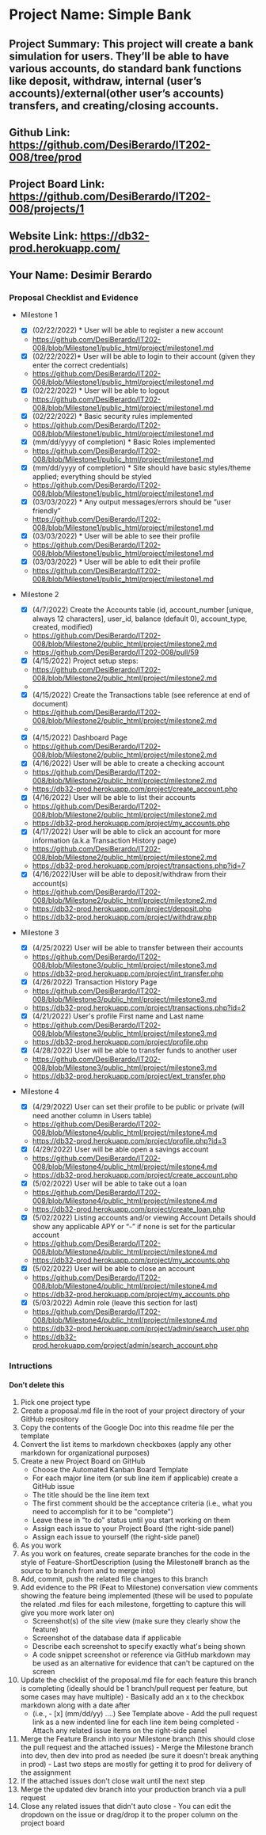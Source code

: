 # Project Name: Simple Bank
## Project Summary: This project will create a bank simulation for users. They’ll be able to have various accounts, do standard bank functions like deposit, withdraw, internal (user’s accounts)/external(other user’s accounts) transfers, and creating/closing accounts.
## Github Link: https://github.com/DesiBerardo/IT202-008/tree/prod
## Project Board Link: https://github.com/DesiBerardo/IT202-008/projects/1
## Website Link: https://db32-prod.herokuapp.com/
## Your Name: Desimir Berardo

<!-- Line item / Feature template (use this for each bullet point) -- DO NOT DELETE THIS SECTION


- [ ] \(mm/dd/yyyy of completion) Feature Title (from the proposal bullet point, if it's a sub-point indent it properly)
  -  Link to related .md file: [Link Name](link url)

 End Line item / Feature Template -- DO NOT DELETE THIS SECTION --> 
 
 
### Proposal Checklist and Evidence

- Milestone 1
  - [x] \(02/22/2022) * User will be able to register a new account
  -  https://github.com/DesiBerardo/IT202-008/blob/Milestone1/public_html/project/milestone1.md

  - [x] \(02/22/2022)* User will be able to login to their account (given they enter the correct credentials)
  -  https://github.com/DesiBerardo/IT202-008/blob/Milestone1/public_html/project/milestone1.md

  - [x] \(02/22/2022) * User will be able to logout
  -  https://github.com/DesiBerardo/IT202-008/blob/Milestone1/public_html/project/milestone1.md

  - [x] \(02/22/2022) * Basic security rules implemented
  -  https://github.com/DesiBerardo/IT202-008/blob/Milestone1/public_html/project/milestone1.md

  - [x] \(mm/dd/yyyy of completion) * Basic Roles implemented
  -  https://github.com/DesiBerardo/IT202-008/blob/Milestone1/public_html/project/milestone1.md 

  - [x] \(mm/dd/yyyy of completion) * Site should have basic styles/theme applied; everything should be styled
  -  https://github.com/DesiBerardo/IT202-008/blob/Milestone1/public_html/project/milestone1.md

  - [x] \(03/03/2022) * Any output messages/errors should be “user friendly”
  -  https://github.com/DesiBerardo/IT202-008/blob/Milestone1/public_html/project/milestone1.md

  - [x] \(03/03/2022) * User will be able to see their profile
  -  https://github.com/DesiBerardo/IT202-008/blob/Milestone1/public_html/project/milestone1.md

  - [x] \(03/03/2022) * User will be able to edit their profile
  -  https://github.com/DesiBerardo/IT202-008/blob/Milestone1/public_html/project/milestone1.md
  
  
- Milestone 2
  - [x] \(4/7/2022) Create the Accounts table (id, account_number [unique, always 12 characters], user_id, balance (default 0), account_type, created, modified)
  - https://github.com/DesiBerardo/IT202-008/blob/Milestone2/public_html/project/milestone2.md
  - https://github.com/DesiBerardo/IT202-008/pull/59

  - [x] \(4/15/2022) Project setup steps:
  - https://github.com/DesiBerardo/IT202-008/blob/Milestone2/public_html/project/milestone2.md
  - 

  - [x] \(4/15/2022) Create the Transactions table (see reference at end of document)
  - https://github.com/DesiBerardo/IT202-008/blob/Milestone2/public_html/project/milestone2.md
  - 

  - [x] \(4/15/2022) Dashboard Page
  - https://github.com/DesiBerardo/IT202-008/blob/Milestone2/public_html/project/milestone2.md

  - [x] \(4/16/2022) User will be able to create a checking account
  - https://github.com/DesiBerardo/IT202-008/blob/Milestone2/public_html/project/milestone2.md
  - https://db32-prod.herokuapp.com/project/create_account.php

  - [x] \(4/16/2022) User will be able to list their accounts
  - https://github.com/DesiBerardo/IT202-008/blob/Milestone2/public_html/project/milestone2.md
  - https://db32-prod.herokuapp.com/project/my_accounts.php

  - [x] \(4/17/2022) User will be able to click an account for more information (a.k.a Transaction History page)
  - https://github.com/DesiBerardo/IT202-008/blob/Milestone2/public_html/project/milestone2.md
  - https://db32-prod.herokuapp.com/project/transactions.php?id=7

  - [x] \(4/16/2022)User will be able to deposit/withdraw from their account(s)
  - https://github.com/DesiBerardo/IT202-008/blob/Milestone2/public_html/project/milestone2.md
  - https://db32-prod.herokuapp.com/project/deposit.php
  - https://db32-prod.herokuapp.com/project/withdraw.php

- Milestone 3
  - [x] \(4/25/2022) User will be able to transfer between their accounts
  -  https://github.com/DesiBerardo/IT202-008/blob/Milestone3/public_html/project/milestone3.md
  -  https://db32-prod.herokuapp.com/project/int_transfer.php

  - [x] \(4/26/2022) Transaction History Page
  -  https://github.com/DesiBerardo/IT202-008/blob/Milestone3/public_html/project/milestone3.md
  -  https://db32-prod.herokuapp.com/project/transactions.php?id=2

  - [x] \(4/21/2022) User's profile First name and Last name
  -  https://github.com/DesiBerardo/IT202-008/blob/Milestone3/public_html/project/milestone3.md
  -  https://db32-prod.herokuapp.com/project/profile.php

  - [x] \(4/28/2022) User will be able to transfer funds to another user
  -  https://github.com/DesiBerardo/IT202-008/blob/Milestone3/public_html/project/milestone3.md
  -  https://db32-prod.herokuapp.com/project/ext_transfer.php


- Milestone 4
  - [x] \(4/29/2022) User can set their profile to be public or private (will need another column in Users table)
  -  https://github.com/DesiBerardo/IT202-008/blob/Milestone4/public_html/project/milestone4.md
  -  https://db32-prod.herokuapp.com/project/profile.php?id=3
  - [x] \(4/29/2022) User will be able open a savings account
  -  https://github.com/DesiBerardo/IT202-008/blob/Milestone4/public_html/project/milestone4.md
  -  https://db32-prod.herokuapp.com/project/create_account.php
  - [x] \(5/02/2022) User will be able to take out a loan
  -  https://github.com/DesiBerardo/IT202-008/blob/Milestone4/public_html/project/milestone4.md
  -  https://db32-prod.herokuapp.com/project/create_loan.php
  - [x] \(5/02/2022) Listing accounts and/or viewing Account Details should show any applicable APY or “-” if none is set for the particular account
  -  https://github.com/DesiBerardo/IT202-008/blob/Milestone4/public_html/project/milestone4.md
  -  https://db32-prod.herokuapp.com/project/my_accounts.php
  - [x] \(5/02/2022) User will be able to close an account
  -  https://github.com/DesiBerardo/IT202-008/blob/Milestone4/public_html/project/milestone4.md
  -  https://db32-prod.herokuapp.com/project/my_accounts.php
  - [x] \(5/03/2022) Admin role (leave this section for last)
  -  https://github.com/DesiBerardo/IT202-008/blob/Milestone4/public_html/project/milestone4.md
  -  https://db32-prod.herokuapp.com/project/admin/search_user.php
  -  https://db32-prod.herokuapp.com/project/admin/search_account.php
### Intructions
#### Don't delete this
1. Pick one project type
2. Create a proposal.md file in the root of your project directory of your GitHub repository
3. Copy the contents of the Google Doc into this readme file per the template
4. Convert the list items to markdown checkboxes (apply any other markdown for organizational purposes)
5. Create a new Project Board on GitHub
   - Choose the Automated Kanban Board Template
   - For each major line item (or sub line item if applicable) create a GitHub issue
   - The title should be the line item text
   - The first comment should be the acceptance criteria (i.e., what you need to accomplish for it to be "complete")
   - Leave these in "to do" status until you start working on them
   - Assign each issue to your Project Board (the right-side panel)
   - Assign each issue to yourself (the right-side panel)
6. As you work
  1. As you work on features, create separate branches for the code in the style of Feature-ShortDescription (using the Milestone# branch as the source to branch from and to merge into)
  2. Add, commit, push the related file changes to this branch
  3. Add evidence to the PR (Feat to Milestone) conversation view comments showing the feature being implemented (these will be used to populate the related .md files for each milestone, forgetting to capture this will give you more work later on)
     - Screenshot(s) of the site view (make sure they clearly show the feature)
     - Screenshot of the database data if applicable
     - Describe each screenshot to specify exactly what's being shown
     - A code snippet screenshot or reference via GitHub markdown may be used as an alternative for evidence that can't be captured on the screen
  4. Update the checklist of the proposal.md file for each feature this branch is completing (ideally should be 1 branch/pull request per feature, but some cases may have multiple)
    - Basically add an x to the checkbox markdown along with a date after
      - (i.e.,   - [x] (mm/dd/yy) ....) See Template above
    - Add the pull request link as a new indented line for each line item being completed
    - Attach any related issue items on the right-side panel
  5. Merge the Feature Branch into your Milestone branch (this should close the pull request and the attached issues)
    - Merge the Milestone branch into dev, then dev into prod as needed (be sure it doesn't break anything in prod)
    - Last two steps are mostly for getting it to prod for delivery of the assignment 
  7. If the attached issues don't close wait until the next step
  8. Merge the updated dev branch into your production branch via a pull request
  9. Close any related issues that didn't auto close
    - You can edit the dropdown on the issue or drag/drop it to the proper column on the project board